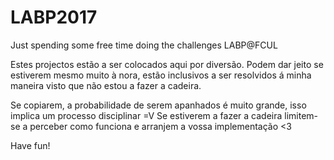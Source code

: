 # LABP2017
Just spending some free time doing the challenges LABP@FCUL

Estes projectos estão a ser colocados aqui por diversão.
Podem dar jeito se estiverem mesmo muito à nora, estão inclusivos a ser resolvidos á minha maneira visto que não estou a fazer a cadeira.

Se copiarem, a probabilidade de serem apanhados é muito grande, isso implica um processo disciplinar =V
Se estiverem a fazer a cadeira limitem-se a perceber como funciona e arranjem a vossa implementação <3

Have fun!
